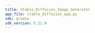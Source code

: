 ```yaml
---
title: Stable_Diffusion_Image_Generator
app_file: stable_diffusion_app.py
sdk: gradio
sdk_version: 5.21.0
---
```

